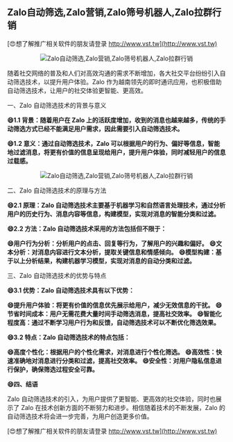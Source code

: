 ## **Zalo自动筛选,Zalo营销,Zalo筛号机器人,Zalo拉群行销**

[😍想了解推广相关软件的朋友请登录 http://www.vst.tw](http://www.vst.tw)

 <center><img src="https://vst.tw/MP4/tuiguang/png/3.png" alt="Zalo自动筛选,Zalo营销,Zalo筛号机器人,Zalo拉群行销"></center>

随着社交网络的普及和人们对高效沟通的需求不断增加，各大社交平台纷纷引入自动筛选技术，以提升用户体验。Zalo 作为越南领先的即时通讯应用，也积极借助自动筛选技术，让用户的社交体验更智能、更高效。

一、Zalo 自动筛选技术的背景与意义

**😄1.1 背景：随着用户在 Zalo 上的活跃度增加，收到的消息也越来越多，传统的手动筛选方式已经不能满足用户需求，因此需要引入自动筛选技术。**

**😄1.2 意义：通过自动筛选技术，Zalo 可以根据用户的行为、偏好等信息，智能地过滤消息，将更有价值的信息呈现给用户，提升用户体验，同时减轻用户的信息过载感。**

 <center><img src="https://vst.tw/MP4/tuiguang/png/1.png" alt="Zalo自动筛选,Zalo营销,Zalo筛号机器人,Zalo拉群行销"></center>

二、Zalo 自动筛选技术的原理与方法

**😄2.1 原理：Zalo 自动筛选技术主要基于机器学习和自然语言处理技术，通过分析用户的历史行为、消息内容等信息，构建模型，实现对消息的智能分类和过滤。**

**😄2.2 方法：Zalo 自动筛选技术采用的方法包括但不限于：**

**😄用户行为分析：分析用户的点击、回复等行为，了解用户的兴趣和偏好。**
**😄文本分析：对消息内容进行文本分析，提取关键信息和情感倾向。**
**😄模型构建：基于以上分析结果，构建机器学习模型，实现对消息的自动分类和过滤。**

三、Zalo 自动筛选技术的优势与特点

**😄3.1 优势：Zalo 自动筛选技术具有以下优势：**

**😄提升用户体验：将更有价值的信息优先展示给用户，减少无效信息的干扰。**
**😄节省时间成本：用户无需花费大量时间手动筛选消息，提高社交效率。**
**😄智能化程度高：通过不断学习用户行为和反馈，自动筛选技术可以不断优化筛选效果。**

**😄3.2 特点：Zalo 自动筛选技术的特点包括：**

**😄高度个性化：根据用户的个性化需求，对消息进行个性化筛选。**
**😄高效性：快速准确地对消息进行分类和过滤，提高社交效率。**
**😄安全性：对用户隐私信息进行保护，确保筛选过程安全可靠。**

**😄四、结语**

Zalo 自动筛选技术的引入，为用户提供了更智能、更高效的社交体验，同时也展示了 Zalo 在技术创新方面的不断努力和进步。相信随着技术的不断发展，Zalo 的自动筛选技术将会进一步完善，为用户创造更多价值。

[😍想了解推广相关软件的朋友请登录 http://www.vst.tw](http://www.vst.tw)



